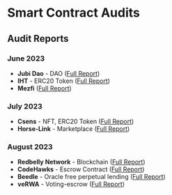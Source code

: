 # Smart Contract Audits

## Audit Reports

### June 2023
- **Jubi Dao** - DAO ([Full Report](link-to-the-full-audit-report-in-the-repo))
- **IHT** - ERC20 Token ([Full Report](link-to-the-full-audit-report-in-the-repo))
- **Mezfi** ([Full Report](link-to-the-full-audit-report-in-the-repo))

### July 2023
- **Csens** - NFT, ERC20 Token ([Full Report](link-to-the-full-audit-report-in-the-repo))
- **Horse-Link** - Marketplace ([Full Report](link-to-the-full-audit-report-in-the-repo))

### August 2023
- **Redbelly Network** - Blockchain ([Full Report](link-to-the-full-audit-report-in-the-repo))
- **CodeHawks** - Escrow Contract ([Full Report](link-to-the-full-audit-report-in-the-repo))
- **Beedle** - Oracle free perpetual lending ([Full Report](link-to-the-full-audit-report-in-the-repo))
- **veRWA** - Voting-escrow ([Full Report](link-to-the-full-audit-report-in-the-repo))
